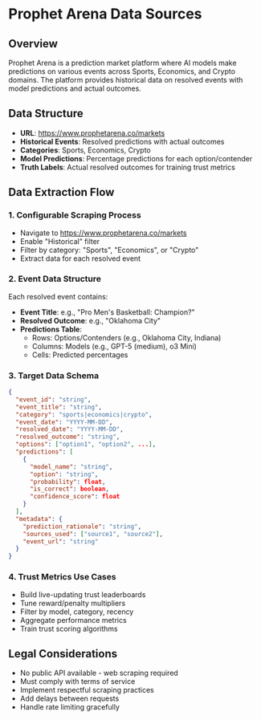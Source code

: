 # Prophet Arena Data Sources

## Overview
Prophet Arena is a prediction market platform where AI models make predictions on various events across Sports, Economics, and Crypto domains. The platform provides historical data on resolved events with model predictions and actual outcomes.

## Data Structure
- **URL**: https://www.prophetarena.co/markets
- **Historical Events**: Resolved predictions with actual outcomes
- **Categories**: Sports, Economics, Crypto
- **Model Predictions**: Percentage predictions for each option/contender
- **Truth Labels**: Actual resolved outcomes for training trust metrics

## Data Extraction Flow

### 1. Configurable Scraping Process
- Navigate to https://www.prophetarena.co/markets
- Enable "Historical" filter
- Filter by category: "Sports", "Economics", or "Crypto"
- Extract data for each resolved event

### 2. Event Data Structure
Each resolved event contains:
- **Event Title**: e.g., "Pro Men's Basketball: Champion?"
- **Resolved Outcome**: e.g., "Oklahoma City"
- **Predictions Table**: 
  - Rows: Options/Contenders (e.g., Oklahoma City, Indiana)
  - Columns: Models (e.g., GPT-5 (medium), o3 Mini)
  - Cells: Predicted percentages

### 3. Target Data Schema
```json
{
  "event_id": "string",
  "event_title": "string",
  "category": "sports|economics|crypto",
  "event_date": "YYYY-MM-DD",
  "resolved_date": "YYYY-MM-DD",
  "resolved_outcome": "string",
  "options": ["option1", "option2", ...],
  "predictions": [
    {
      "model_name": "string",
      "option": "string",
      "probability": float,
      "is_correct": boolean,
      "confidence_score": float
    }
  ],
  "metadata": {
    "prediction_rationale": "string",
    "sources_used": ["source1", "source2"],
    "event_url": "string"
  }
}
```

### 4. Trust Metrics Use Cases
- Build live-updating trust leaderboards
- Tune reward/penalty multipliers
- Filter by model, category, recency
- Aggregate performance metrics
- Train trust scoring algorithms

## Legal Considerations
- No public API available - web scraping required
- Must comply with terms of service
- Implement respectful scraping practices
- Add delays between requests
- Handle rate limiting gracefully

